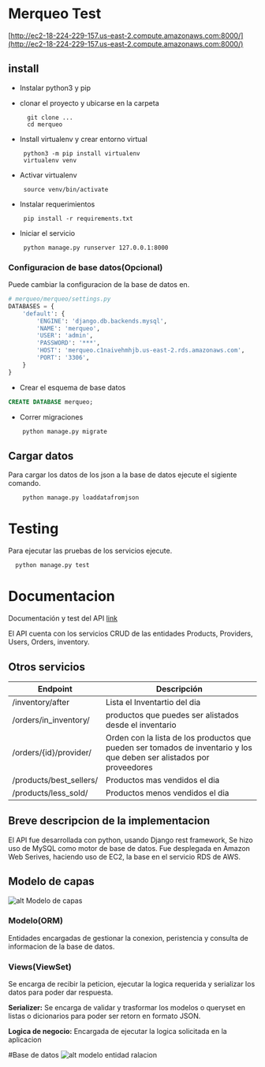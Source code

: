 # Merqueo Test

[http://ec2-18-224-229-157.us-east-2.compute.amazonaws.com:8000/](http://ec2-18-224-229-157.us-east-2.compute.amazonaws.com:8000/)

## install
- Instalar python3 y pip
- clonar el proyecto y ubicarse en la carpeta

  ```console
    git clone ...
    cd merqueo
  ```
- Install virtualenv y crear entorno virtual

   ```console
    python3 -m pip install virtualenv
    virtualenv venv
   ```
 - Activar virtualenv
 
     ```console
      source venv/bin/activate
     ```
 - Instalar requerimientos
 
     ```console
      pip install -r requirements.txt
     ```
 - Iniciar el servicio
   
     ```console
      python manage.py runserver 127.0.0.1:8000
     ```

### Configuracion de base datos(Opcional)
Puede cambiar la configuracion de la base de datos en.
```python
# merqueo/merqueo/settings.py
DATABASES = {
    'default': {
        'ENGINE': 'django.db.backends.mysql',
        'NAME': 'merqueo',
        'USER': 'admin',
        'PASSWORD': '***',
        'HOST': 'merqueo.c1naivehmhjb.us-east-2.rds.amazonaws.com',
        'PORT': '3306',
    }
}
```
- Crear el esquema de base datos
```sql
CREATE DATABASE merqueo;
```
- Correr migraciones
```bash
    python manage.py migrate
```
## Cargar datos
Para cargar los datos de los json a la base de datos ejecute el sigiente comando.
```console
    python manage.py loaddatafromjson
```

# Testing
Para ejecutar las pruebas de los servicios ejecute.

```console
  python manage.py test
```

# Documentacion

Documentación y test del API [link](http://ec2-18-224-229-157.us-east-2.compute.amazonaws.com:8000/)

El API cuenta con los servicios CRUD de las entidades Products, Providers, Users, Orders, inventory.
## Otros servicios
| Endpoint                 | Descripción |
| ------------------------ | ----------- |
| /inventory/after         | Lista el Inventartio del dia | 
| /orders/in_inventory/    | productos que puedes ser alistados desde el inventario |
| /orders/{id}/provider/   | Orden con la lista de los productos que pueden ser tomados de inventario y los que deben ser alistados por proveedores |
| /products/best_sellers/  | Productos mas vendidos el dia  |
| /products/less_sold/     | Productos menos vendidos el dia |

## Breve descripcion de la implementacion
El API fue desarrollada con python, usando Django rest framework, Se hizo uso de MySQL como motor de base de datos.
Fue desplegada en Amazon Web Serives, haciendo uso de EC2, la base en el servicio RDS de AWS.
 
## Modelo de capas
![alt Modelo de capas](https://firebasestorage.googleapis.com/v0/b/spartan-concord-243720.appspot.com/o/layerModel.png?alt=media&token=a29d453f-87db-4334-aeee-fffa6c2fb1f8)
### Modelo(ORM)
 Entidades encargadas de gestionar la conexion, peristencia y consulta de informacion de la base de datos.
### Views(ViewSet)
Se encarga de recibir la peticion, ejecutar la logica requerida y serializar los datos para poder dar respuesta.

**Serializer:**
Se encarga de validar y trasformar los modelos o queryset en listas o dicionarios para poder ser retorn en formato JSON.

**Logica de negocio:**
Encargada de ejecutar la logica solicitada  en la aplicacion

#Base de datos
![alt modelo entidad ralacion](https://firebasestorage.googleapis.com/v0/b/spartan-concord-243720.appspot.com/o/merqueo_diagram.png?alt=media&token=58ddcfb9-fe7e-46de-8e2c-e0bb3d66a071)